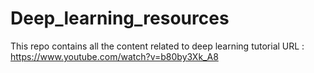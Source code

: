 # Deep_learning_resources
This repo contains all the content related to deep learning
tutorial URL : https://www.youtube.com/watch?v=b80by3Xk_A8
